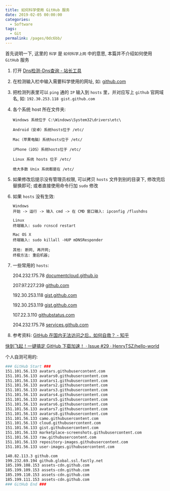 ```yaml
---
title: 如何科学使用 GitHub 服务
date: 2019-02-05 00:00:00
categories:
  - Software
tags:
  - Git
permalink: /pages/0dc6bb/
---
```


首先说明一下, 这里的 `科学` 是 `如何科学上网` 中的意思, 本篇并不介绍如何使用 `GitHub` 服务

1. 打开 [Dns检测-Dns查询 - 站长工具](http://tool.chinaz.com/dns)

2. 在检测输入栏中输入需要科学使用的网址, 如: [github.com](http://github.com)

3. 把检测列表里可以 `ping` 通的 `IP` 输入到 `hosts` 里，并对应写上 `github` 官网域名, 如: `192.30.253.118 gist.github.com`

4. 各个系统 host 所在文件夹:

    ```
    Windows 系统位于 C:\Windows\System32\drivers\etc\

    Android（安卓）系统hosts位于 /etc/

    Mac（苹果电脑）系统hosts位于 /etc/

    iPhone（iOS）系统hosts位于 /etc/

    Linux 系统 hosts 位于 /etc/

    绝大多数 Unix 系统都是在 /etc/
    ```

5. 如果修改后提示没有管理员权限, 可以拷贝 `hosts` 文件到别的目录下, 修改完后替换即可; 或者直接使用命令行加 `sudo` 修改

6. 如果 `hosts` 没有生效:

    ```
    Windows
    开始 -> 运行 -> 输入 cmd -> 在 CMD 窗口输入: ipconfig /flushdns

    Linux
    终端输入: sudo rcnscd restart

    Mac OS X
    终端输入: sudo killall -HUP mDNSResponder

    其他: 断网, 再开网;
    终极方法: 重启机器;
    ```

7. 一些常用的 `hosts`:

    204.232.175.78 [documentcloud.github.io](http://documentcloud.github.io/)

    207.97.227.239 [github.com](https://github.com/)

    192.30.253.118 [gist.github.com](https://gist.github.com/)

    192.30.253.119 [gist.github.com](https://gist.github.com/)

    107.22.3.110 [githubstatus.com](https://www.githubstatus.com/)

    204.232.175.78 [services.github.com](https://services.github.com/)

8. 参考资料: [GitHub 在国内无法访问之后，如何自救？ - 知乎](https://www.zhihu.com/question/20732532)

[快到飞起！一键搞定 GitHub 下载加速！ · Issue #29 · HenryTSZ/hello-world](https://github.com/HenryTSZ/hello-world/issues/29)

个人自测可用的:

```bash
### GitHub Start ###
151.101.56.133 avatars.githubusercontent.com
151.101.56.133 avatars0.githubusercontent.com
151.101.56.133 avatars1.githubusercontent.com
151.101.56.133 avatars2.githubusercontent.com
151.101.56.133 avatars3.githubusercontent.com
151.101.56.133 avatars4.githubusercontent.com
151.101.56.133 avatars5.githubusercontent.com
151.101.56.133 avatars6.githubusercontent.com
151.101.56.133 avatars7.githubusercontent.com
151.101.56.133 avatars8.githubusercontent.com
151.101.56.133 camo.githubusercontent.com
151.101.56.133 cloud.githubusercontent.com
151.101.56.133 gist.githubusercontent.com
151.101.56.133 marketplace-screenshots.githubusercontent.com
151.101.56.133 raw.githubusercontent.com
151.101.56.133 repository-images.githubusercontent.com
151.101.56.133 user-images.githubusercontent.com

140.82.113.3 github.com
199.232.69.194 github.global.ssl.fastly.net
185.199.108.153 assets-cdn.github.com
185.199.109.153 assets-cdn.github.com
185.199.110.153 assets-cdn.github.com
185.199.111.153 assets-cdn.github.com
### GitHub End ###
```
